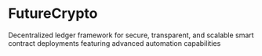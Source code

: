 # FutureCrypto
Decentralized ledger framework for secure, transparent, and scalable smart contract deployments featuring advanced automation capabilities

